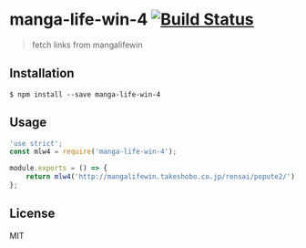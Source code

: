 # manga-life-win-4 [![Build Status](https://travis-ci.org/akameco/manga-life-win-4.svg?branch=master)](https://travis-ci.org/akameco/manga-life-win-4)

> fetch links from mangalifewin

## Installation

```
$ npm install --save manga-life-win-4
```

## Usage

```js
'use strict';
const mlw4 = require('manga-life-win-4');

module.exports = () => {
	return mlw4('http://mangalifewin.takeshobo.co.jp/rensai/popute2/');
};
```

## License

MIT
